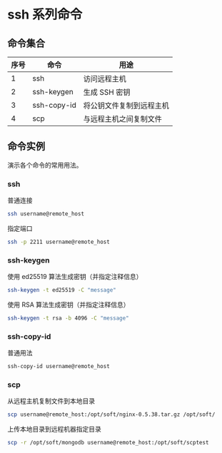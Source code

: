 # ssh 系列命令

## 命令集合

| 序号 | 命令        | 用途                     |
| ---- | ----------- | ------------------------ |
| 1    | ssh         | 访问远程主机             |
| 2    | ssh-keygen  | 生成 SSH 密钥            |
| 3    | ssh-copy-id | 将公钥文件复制到远程主机 |
| 4    | scp         | 与远程主机之间复制文件   |

## 命令实例

演示各个命令的常用用法。

### ssh

普通连接

```bash
ssh username@remote_host
```

指定端口

```bash
ssh -p 2211 username@remote_host
```

### ssh-keygen

使用 ed25519 算法生成密钥（并指定注释信息）

```bash
ssh-keygen -t ed25519 -C "message"
```

使用 RSA 算法生成密钥（并指定注释信息）

```bash
ssh-keygen -t rsa -b 4096 -C "message"
```

### ssh-copy-id

普通用法

```bash
ssh-copy-id username@remote_host
```

### scp

从远程主机复制文件到本地目录

```bash
scp username@remote_host:/opt/soft/nginx-0.5.38.tar.gz /opt/soft/
```

上传本地目录到远程机器指定目录

```bash
scp -r /opt/soft/mongodb username@remote_host:/opt/soft/scptest
```
